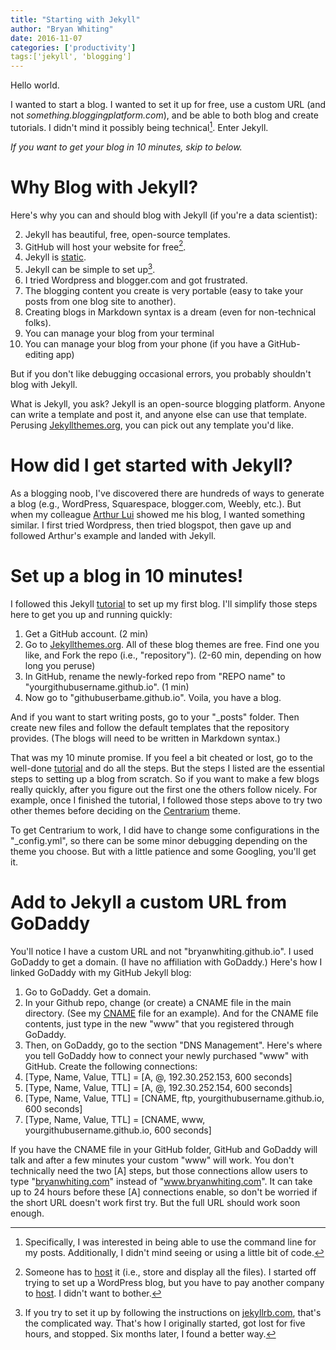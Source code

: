 ```yaml
---
title: "Starting with Jekyll"
author: "Bryan Whiting"
date: 2016-11-07
categories: ['productivity']
tags:['jekyll', 'blogging']
---
```



Hello world. 

I wanted to start a blog. I wanted to set it up for free, use a custom URL (and not _something.bloggingplatform.com_), and be able to both blog and create tutorials. I didn't mind it possibly being technical[^1]. Enter Jekyll.

_If you want to get your blog in 10 minutes, skip to below._

[^1]: Specifically, I was interested in being able to use the command line for my posts. Additionally, I didn't mind seeing or using a little bit of code. 

# Why Blog with Jekyll?

Here's why you can and should blog with Jekyll (if you're a data scientist):
  
  2. Jekyll has beautiful, free, open-source templates.
3. GitHub will host your website for free[^2].
4. Jekyll is [static](https://www.smashingmagazine.com/2015/11/modern-static-website-generators-next-big-thing/).
5. Jekyll can be simple to set up[^3].
5. I tried Wordpress and blogger.com and got frustrated.
6. The blogging content you create is very portable (easy to take your posts from one blog site to another).
7. Creating blogs in Markdown syntax is a dream (even for non-technical folks).
8. You can manage your blog from your terminal
9. You can manage your blog from your phone (if you have a GitHub-editing app)

But if you don't like debugging occasional errors, you probably shouldn't blog with Jekyll.

What is Jekyll, you ask? Jekyll is an open-source blogging platform. Anyone can write a template and post it, and anyone else can use that template. Perusing [Jekyllthemes.org](http://jekyllthemes.org/), you can pick out any template you'd like.

[^2]: Someone has to [host] it (i.e., store and display all the files). I started off trying to set up a WordPress blog, but you have to pay another company to [host](http://www.webhostingbest10.com/web-hosting-reviews). I didn't want to bother.

[^3]: If you try to set it up by following the instructions on [jekyllrb.com](https://jekyllrb.com/), that's the complicated way. That's how I originally started, got lost for five hours, and stopped. Six months later, I found a better way.



[host]:https://www.google.com/search?q=what+does+it+mean+to+host+a+website&oq=what+does+it+mean+to+host+&aqs=chrome.0.0j69i57j0l4.2810j0j9&sourceid=chrome&ie=UTF-8

# How did I get started with Jekyll? 

As a blogging noob, I've discovered there are hundreds of ways to generate a blog (e.g., WordPress, Squarespace, blogger.com, Weebly, etc.). But when my colleague [Arthur Lui](http://luiarthur.github.io/) showed me his blog, I wanted something similar. I first tried Wordpress, then tried blogspot, then gave up and followed Arthur's example and landed with Jekyll.

# Set up a blog in 10 minutes!

I followed this Jekyll [tutorial] to set up my first blog. I'll simplify those steps here to get you up and running quickly:

[tutorial]:https://www.smashingmagazine.com/2014/08/build-blog-jekyll-github-pages/

1. Get a GitHub account. (2 min)
2. Go to [Jekyllthemes.org](http://jekyllthemes.org/). All of these blog themes are free. Find one you like, and Fork the repo (i.e., "repository"). (2-60 min, depending on how long you peruse)
4. In GitHub, rename the newly-forked repo from "REPO name" to "yourgithubusername.github.io". (1 min)
5. Now go to "githubuserbame.github.io". Voila, you have a blog. 

And if you want to start writing posts, go to your "_posts" folder. Then create new files and follow the default templates that the repository provides. (The blogs will need to be written in Markdown syntax.)

That was my 10 minute promise. If you feel a bit cheated or lost, go to the well-done [tutorial] and do all the steps. But the steps I listed are the essential steps to setting up a blog from scratch. So if you want to make a few blogs really quickly, after you figure out the first one the others follow nicely. For example, once I finished the tutorial, I followed those steps above to try two other themes before deciding on the [Centrarium](https://github.com/bencentra/centrarium) theme. 

To get Centrarium to work, I did have to change some configurations in the "_config.yml", so there can be some minor debugging depending on the theme you choose. But with a little patience and some Googling, you'll get it.

# Add to Jekyll a custom URL from GoDaddy

You'll notice I have a custom URL and not "bryanwhiting.github.io". I used GoDaddy to get a domain. (I have no affiliation with GoDaddy.) Here's how I linked GoDaddy with my GitHub Jekyll blog:
  
  1. Go to GoDaddy. Get a domain.
2. In your Github repo, change (or create) a CNAME file in the main directory. (See my [CNAME](https://github.com/bryanwhiting/bryanwhiting.github.io/blob/master/CNAME) file for an example). And for the CNAME file contents, just type in the new "www" that you registered through GoDaddy.
3. Then, on GoDaddy, go to the section "DNS Management". Here's where you tell GoDaddy how to connect your newly purchased "www" with GitHub. Create the following connections:
4. [Type, Name, Value, TTL] = [A, @, 192.30.252.153, 600 seconds]
5. [Type, Name, Value, TTL] = [A, @, 192.30.252.154, 600 seconds]
6. [Type, Name, Value, TTL] = [CNAME, ftp, yourgithubusername.github.io, 600 seconds]
7. [Type, Name, Value, TTL] = [CNAME, www, yourgithubusername.github.io, 600 seconds]

If you have the CNAME file in your GitHub folder, GitHub and GoDaddy will talk and after a few minutes your custom "www" will work. You don't technically need the two [A] steps, but those connections allow users to type "[bryanwhiting.com](http://bryanwhiting.com)" instead of "www.bryanwhiting.com". It can take up to 24 hours before these [A] connections enable, so don't be worried if the short URL doesn't work first try. But the full URL should work soon enough.